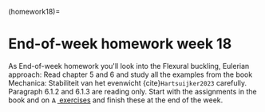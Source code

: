 (homework18)=
# End-of-week homework week 18

As End-of-week homework you'll look into the Flexural buckling, Eulerian approach: 	Read chapter 5 and 6 and study all the examples from the book Mechanica: Stabiliteit van het evenwicht {cite}`Hartsuijker2023` carefully. Paragraph 6.1.2 and 6.1.3 are reading only. Start with the assignments in the book and on [<img height="12px" src="../../figures/ANS.svg" alt="ANS"> exercises](https://ans.app/digital_test/assignments/1205690/results/new) and finish these at the end of the week.